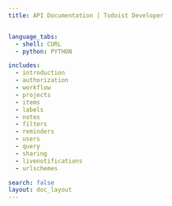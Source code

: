 ```yaml
---
title: API Documentation | Todoist Developer


language_tabs:
  - shell: CURL
  - python: PYTHON

includes:
  - introduction
  - authorization
  - workflow
  - projects
  - items
  - labels
  - notes
  - filters
  - reminders
  - users
  - query
  - sharing
  - livenotifications
  - urlschemes

search: false
layout: doc_layout
---
```


<!--

The MIT License (MIT)

Copyright (c) 2014-2015 Doist

Permission is hereby granted, free of charge, to any person obtaining a copy
of this software and associated documentation files (the "Software"), to deal
in the Software without restriction, including without limitation the rights
to use, copy, modify, merge, publish, distribute, sublicense, and/or sell
copies of the Software, and to permit persons to whom the Software is
furnished to do so, subject to the following conditions:

The above copyright notice and this permission notice shall be included in all
copies or substantial portions of the Software.

THE SOFTWARE IS PROVIDED "AS IS", WITHOUT WARRANTY OF ANY KIND, EXPRESS OR
IMPLIED, INCLUDING BUT NOT LIMITED TO THE WARRANTIES OF MERCHANTABILITY,
FITNESS FOR A PARTICULAR PURPOSE AND NONINFRINGEMENT. IN NO EVENT SHALL THE
AUTHORS OR COPYRIGHT HOLDERS BE LIABLE FOR ANY CLAIM, DAMAGES OR OTHER
LIABILITY, WHETHER IN AN ACTION OF CONTRACT, TORT OR OTHERWISE, ARISING FROM,
OUT OF OR IN CONNECTION WITH THE SOFTWARE OR THE USE OR OTHER DEALINGS IN THE
SOFTWARE.

--> 
